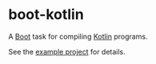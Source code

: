 # boot-kotlin

A [Boot] task for compiling [Kotlin] programs.

See the [example project](example/) for details.

[Boot]: http://boot-clj.com/
[Kotlin]: https://kotlinlang.org
